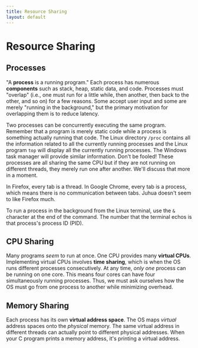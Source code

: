 ```yaml
---
title: Resource Sharing
layout: default
---
```


# Resource Sharing

## Processes

"A **process** is a running program." Each process has numerous **components** such as stack, heap, static data, and code. Processes must "overlap" (i.e., one must run for a little while, then another, then back to the other, and so on) for a few reasons. Some accept user input and some are merely "running in the background," but the primary motivation for overlapping them is to reduce latency.

Two processes can be concurrently executing the same program. Remember that a program is merely static code while a process is something actually running that code. The Linux directory `/proc` contains all the information related to all the  currently running processes and the Linux program `top` will display all the currently running processes. The Windows task manager will provide similar information. Don't be fooled! These processes are all sharing the same CPU but if they are not running on different threads, they merely run one after another. We'll discuss that more in a moment.

In Firefox, every tab is a thread. In Google Chrome, every tab is a process, which means there is no communication between tabs. Juhua doesn't seem to like Firefox much.

To run a process in the background from the Linux terminal, use the `&` character at the end of the command. The number that the terminal echos is that process's process ID (PID).

## CPU Sharing

 Many programs *seem* to run at once. One CPU provides many **virtual CPUs**. Implementing virtual CPUs involves **time sharing**, which is when the OS runs different processes consecutively. At any time, *only one* process can be running on one core. This means four cores can have four simultaneously running processes. Thus, we must ask ourselves how the OS must go from one process to another while minimizing overhead.

## Memory Sharing

Each process has its own **virtual address space**. The OS maps *virtual* address spaces onto the *physical* memory. The same virtual address in different threads can actually point to different physical addresses. When your C program prints a memory address, it's printing a virtual address.
